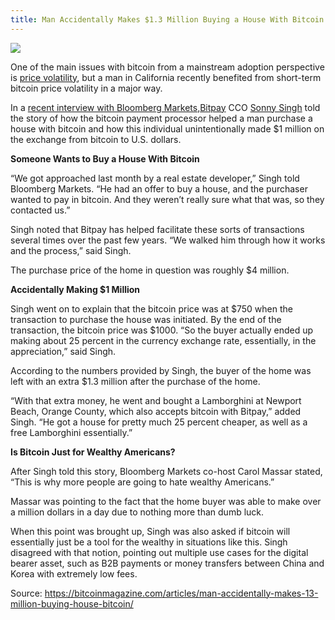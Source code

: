 ```yaml
---
title: Man Accidentally Makes $1.3 Million Buying a House With Bitcoin
---
```


![](https://fs.bitcoinmagazine.com/img/images/house.width-800.jpg)

One of the main issues with bitcoin from a mainstream adoption perspective is [price volatility](https://www.buybitcoinworldwide.com/volatility-index/), but a man in California recently benefited from short-term bitcoin price volatility in a major way.

In a [recent interview with Bloomberg Markets](https://www.bloomberg.com/news/audio/2017-01-11/bloomberg-markets-singh-says-bitcoin-is-working),[Bitpay](https://bitpay.com/) CCO [Sonny Singh](https://www.linkedin.com/in/sonny-singh-2b0355) told the story of how the bitcoin payment processor helped a man purchase a house with bitcoin and how this individual unintentionally made $1 million on the exchange from bitcoin to U.S. dollars.

**Someone Wants to Buy a House With Bitcoin**

“We got approached last month by a real estate developer,” Singh told Bloomberg Markets. “He had an offer to buy a house, and the purchaser wanted to pay in bitcoin. And they weren’t really sure what that was, so they contacted us.”

Singh noted that Bitpay has helped facilitate these sorts of transactions several times over the past few years. “We walked him through how it works and the process,” said Singh.

The purchase price of the home in question was roughly $4 million.

**Accidentally Making $1 Million**

Singh went on to explain that the bitcoin price was at $750 when the transaction to purchase the house was initiated. By the end of the transaction, the bitcoin price was $1000. “So the buyer actually ended up making about 25 percent in the currency exchange rate, essentially, in the appreciation,” said Singh.

According to the numbers provided by Singh, the buyer of the home was left with an extra $1.3 million after the purchase of the home.

“With that extra money, he went and bought a Lamborghini at Newport Beach, Orange County, which also accepts bitcoin with Bitpay,” added Singh. “He got a house for pretty much 25 percent cheaper, as well as a free Lamborghini essentially.”

**Is Bitcoin Just for Wealthy Americans?**

After Singh told this story, Bloomberg Markets co-host Carol Massar stated, “This is why more people are going to hate wealthy Americans.”

Massar was pointing to the fact that the home buyer was able to make over a million dollars in a day due to nothing more than dumb luck.

When this point was brought up, Singh was also asked if bitcoin will essentially just be a tool for the wealthy in situations like this. Singh disagreed with that notion, pointing out multiple use cases for the digital bearer asset, such as B2B payments or money transfers between China and Korea with extremely low fees.

Source: https://bitcoinmagazine.com/articles/man-accidentally-makes-13-million-buying-house-bitcoin/


